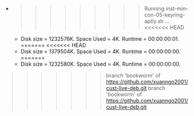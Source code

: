 * >>>>>>>>> Running inst-min-con-05-keyring-aptly.sh ...
<<<<<<< HEAD
  * Disk size = 1232576K. Space Used = 4K. Runtime = 00:00:00:01.
=======
<<<<<<< HEAD
  * Disk size = 1379504K. Space Used = 4K. Runtime = 00:00:00:00.
=======
  * Disk size = 1232580K. Space Used = 4K. Runtime = 00:00:00:00.
>>>>>>> branch 'bookworm' of https://github.com/xuanngo2001/cust-live-deb.git
>>>>>>> branch 'bookworm' of https://github.com/xuanngo2001/cust-live-deb.git
